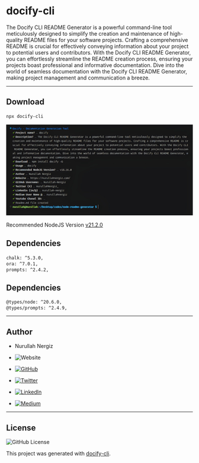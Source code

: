# docify-cli

The Docify CLI README Generator is a powerful command-line tool meticulously designed to simplify the creation and maintenance of high-quality README files for your software projects. Crafting a comprehensive README is crucial for effectively conveying information about your project to potential users and contributors. With the Docify CLI README Generator, you can effortlessly streamline the README creation process, ensuring your projects boast professional and informative documentation. Dive into the world of seamless documentation with the Docify CLI README Generator, making project management and communication a breeze.

---

## Download

```bash
npx docify-cli
```

![asd](media/screenshot.jpeg)

Recommended NodeJS Version [v21.2.0](https://nodejs.org/dist/v21.2.0)

## Dependencies

    chalk: ^5.3.0,
    ora: ^7.0.1,
    prompts: ^2.4.2,

## Dependencies

    @types/node: ^20.6.0,
    @types/prompts: ^2.4.9,

---

## Author

-  Nurullah Nergiz

-  ![Website](https://img.shields.io/website?url=https://nurulllahnergiz.com/&up_message=visit&up_color=%23fff&link=https://nurulllahnergiz.com/)

-  [![GitHub](https://img.shields.io/badge/GitHub-000000?style=for-the-badge&logo=github&logoColor=white)](https://www.github.com/Nurullah-Nergiz)

-  [![Twitter](https://img.shields.io/badge/Twitter-%231DA1F2.svg?logo=Twitter&logoColor=white)](https://twitter.com/nurullahNergiz_)

-  [![LinkedIn](https://img.shields.io/badge/LinkedIn-%230077B5.svg?logo=linkedin&logoColor=white)](https://linkedin.com/in/nurullah-nergiz)

-  [![Medium](https://img.shields.io/badge/Medium-12100E?logo=medium&logoColor=white)](https://medium.com/@nurullahnergiz)

---

## License

![GitHub License](https://img.shields.io/github/license/Nurullah-Nergiz/docify-cli?style=social&logo=github&label=License)

This project was generated with [docify-cli](https://www.npmjs.com/package/docify-cli).
